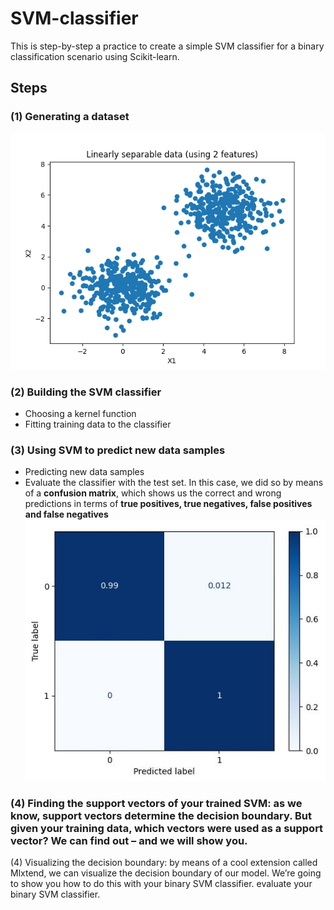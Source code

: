 # SVM-classifier
This is step-by-step a practice to create a simple SVM classifier for a binary classification scenario using Scikit-learn.
## Steps
### (1) Generating a dataset
![](images/Figure_1.png)
### (2) Building the SVM classifier
- Choosing a kernel function <br/>
- Fitting training data to the classifier <br/>
### (3) Using SVM to predict new data samples
- Predicting new data samples
- Evaluate the classifier with the test set. In this case, we did so by means of a **confusion matrix**, which shows us the correct and wrong predictions in terms of **true positives, true negatives, false positives and false negatives**<br/>
![](images/Figure_2.JPG)
### (4) Finding the support vectors of your trained SVM: as we know, support vectors determine the decision boundary. But given your training data, which vectors were used as a support vector? We can find out – and we will show you.
(4) Visualizing the decision boundary: by means of a cool extension called Mlxtend, we can visualize the decision boundary of our model. We’re going to show you how to do this with your binary SVM classifier.
evaluate your binary SVM classifier.
